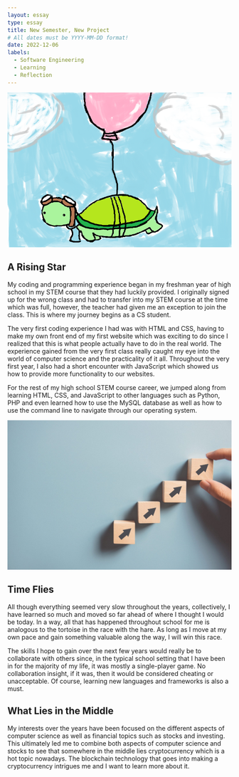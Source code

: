 ```yaml
---
layout: essay
type: essay
title: New Semester, New Project
# All dates must be YYYY-MM-DD format!
date: 2022-12-06
labels:
  - Software Engineering
  - Learning
  - Reflection
---
```


<img class="ui large centered image" src="../images/flying-turtle.png">
<h2> A Rising Star </h2>
My coding and programming experience began in my freshman year of high school in my STEM course that they had luckily provided. I originally signed up for the wrong class and had to transfer into my STEM course at the time which was full, however, the teacher had given me an exception to join the class. This is where my journey begins as a CS student.

The very first coding experience I had was with HTML and CSS, having to make my own front end of my first website which was exciting to do since I realized that this is what people actually have to do in the real world. The experience gained from the very first class really caught my eye into the world of computer science and the practicality of it all. Throughout the very first year, I also had a short encounter with JavaScript which showed us how to provide more functionality to our websites.

For the rest of my high school STEM course career, we jumped along from learning HTML, CSS, and JavaScript to other languages such as Python, PHP and even learned how to use the MySQL database as well as how to use the command line to navigate through our operating system. 

<img class="ui medium left floated image" src="../images/progress.jpg">
<h2> Time Flies </h2>
All though everything seemed very slow throughout the years, collectively, I have learned so much and moved so far ahead of where I thought I would be today. In a way, all that has happened throughout school for me is analogous to the tortoise in the race with the hare. As long as I move at my own pace and gain something valuable along the way, I will win this race. 

The skills I hope to gain over the next few years would really be to collaborate with others since, in the typical school setting that I have been in for the majority of my life, it was mostly a single-player game. No collaboration insight, if it was, then it would be considered cheating or unacceptable. Of course, learning new languages and frameworks is also a must. 


<h2> What Lies in the Middle </h2>
My interests over the years have been focused on the different aspects of computer science as well as financial topics such as stocks and investing. This ultimately led me to combine both aspects of computer science and stocks to see that somewhere in the middle lies cryptocurrency which is a hot topic nowadays. The blockchain technology that goes into making a cryptocurrency intrigues me and I want to learn more about it. 

